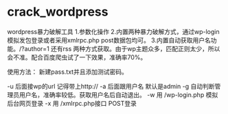 # crack_wordpress
wordpress暴力破解工具
1.参数化操作
2.内置两种暴力破解方式，通过wp-login模拟发包登录或者采用xmlrpc.php post数据包均可。
3.内置自动获取用户名功能。/?author=1 还有rss 两种方式获取。由于wp主题众多，匹配正则太少，所以会不准。配合百度爬虫试了一下效果，准确率70%。


使用方法：
新建pass.txt并且添加测试密码。

-u 后面接wp的url 记得带上http://
-a 后面跟用户名 默认是admin
-g 自动判断管理员用户名，准确率较低。获取用户名后自动退出。
-w 用 /wp-login.php 模拟后台网页登录
-x 用 /xmlrpc.php接口 POST登录
